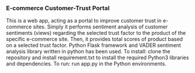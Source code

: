 ###   E-commerce Customer-Trust Portal    ###
This is a web app, acting as a portal to improve customer trust in e-commerce sites.
Simply it performs sentiment analysis of customer sentiments (views) regarding the selected trust factor to the product of the specific e-commerce site.
Then, it provides total scores of product based on a selected trust factor.
Python Flask framework and VADER sentiment analysis library written in python has been used.
To install: clone the repository and install requirement.txt to install the required Python3 libraries and dependencies.
To run: run app.py in the Python environments.
